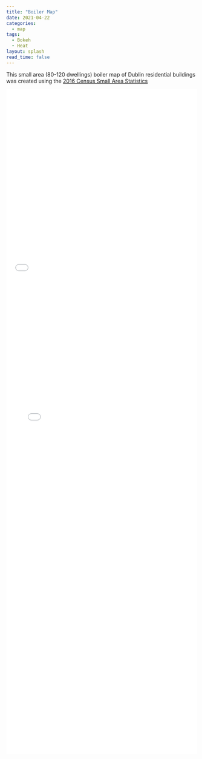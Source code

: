 ```yaml
---
title: "Boiler Map"
date: 2021-04-22
categories:
  - map
tags:
  - Bokeh
  - Heat
layout: splash
read_time: false
---
```

This small area (80-120 dwellings) boiler map of Dublin residential buildings was created using the [2016 Census Small Area Statistics](https://www.cso.ie/en/census/census2016reports/census2016smallareapopulationstatistics/)

<div style="height: 500px; width: 100%;">
  <iframe
    type="text/html"
    src="{{ site.baseurl }}/assets/html/boiler_totals.html"
    style="height: 100%; width: 100%; border: 0;">
  </iframe>
</div>

<div style="height: 1250px; width: 100%;">
  <iframe
    type="text/html"
    src="{{ site.baseurl }}/assets/html/small_area_boilers.html"
    style="height: 100%; width: 100%; border: 0;">
  </iframe>
</div>